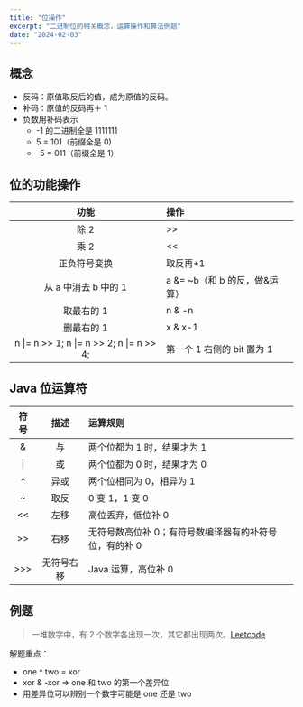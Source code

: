 ```yaml
---
title: "位操作"
excerpt: "二进制位的相关概念，运算操作和算法例题"
date: "2024-02-03"
---
```


## 概念

- 反码：原值取反后的值，成为原值的反码。
- 补码：原值的反码再＋ 1
- 负数用补码表示
  - -1 的二进制全是 1111111
  - 5 = 101（前缀全是 0)
  - -5 = 011（前缀全是 1）

## 位的功能操作

|                   功能                    | 操作                          |
| :---------------------------------------: | :---------------------------- |
|                   除 2                    | &gt;&gt;                      |
|                   乘 2                    | &lt;&lt;                      |
|               正负符号变换                | 取反再+1                      |
|           从 a 中消去 b 中的 1            | a &= ~b（和 b 的反，做&运算） |
|                取最右的 1                 | n & -n                        |
|                删最右的 1                 | x & x-1                       |
| n \|= n >> 1; n \|= n >> 2; n \|= n >> 4; | 第一个 1 右侧的 bit 置为 1    |

## Java 位运算符

|     符号     |    描述    | 运算规则                                               |
| :----------: | :--------: | :----------------------------------------------------- |
|      &       |     与     | 两个位都为 1 时，结果才为 1                            |
|      \|      |     或     | 两个位都为 0 时，结果才为 0                            |
|      ^       |    异或    | 两个位相同为 0，相异为 1                               |
|      ~       |    取反    | 0 变 1，1 变 0                                         |
|   &lt;&lt;   |    左移    | 高位丢弃，低位补 0                                     |
|   &gt;&gt;   |    右移    | 无符号数高位补 0；有符号数编译器有的补符号位，有的补 0 |
| &gt;&gt;&gt; | 无符号右移 | Java 运算，高位补 0                                    |

## 例题

> 一堆数字中，有 2 个数字各出现一次，其它都出现两次。[Leetcode](https://leetcode.com/problems/single-number-iii/submissions/)

解题重点：

- one ^ two = xor
- xor & -xor => one 和 two 的第一个差异位
- 用差异位可以辨别一个数字可能是 one 还是 two
